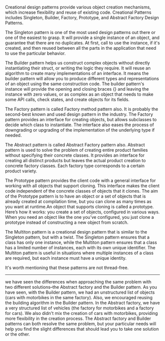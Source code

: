 Creational design patterns provide various object creation mechanisms, which increase flexibility and reuse of existing
code. Creational Patterns includes Singleton, Builder, Factory, Prototype, and Abstract Factory Design Patterns.

The Singleton pattern is one of the most used design patterns out there or one of the easiest to grasp. It will provide
a single instance of an object, and guarantee that there are no duplicates. At first, call to use the instance, if it's
created, and then reused between all the parts in the application that need to use the particular behavior.

The Builder pattern helps us construct complex objects without directly instantiating their struct, or writing the logic
they require. It will reuse an algorithm to create many implementations of an interface. It means the builder pattern
will allow you to produce different types and representations of an object using the same construction code. The builder
pattern's instance will provide the opening and closing braces {} and leaving the instance with zero values, or as
complex as an object that needs to make some API calls, check states, and create objects for its fields.

The Factory pattern is called Factory method pattern also. It is probably the second-best known and used design pattern in the industry. The
Factory pattern provides an interface for creating objects, but allows subclasses to decide which class to instantiate. The interface also
eases the process of downgrading or upgrading of the implementation of the underlying type if needed.

The Abstract pattern is called Abstract Factory pattern also. Abstract pattern is used to solve the problem of creating entire product families without
specifying their concrete classes. It provides an interface for creating all distinct products but leaves the actual product creation to concrete
factory classes. Each factory type corresponds to a certain product variety.

The Prototype pattern provides the client code with a general interface for working with all objects that support cloning. This interface makes the
client code independent of the concrete classes of objects that it clones. The aim of the Prototype pattern is to have an object or a set of objects
that is already created at compilation time, but you can clone as many times as you want at runtime.An object that supports cloning is called a
prototype. Here’s how it works: you create a set of objects, configured in various ways. When you need an object like the one you’ve configured, you
just clone a prototype instead of constructing a new object from scratch.

The Multiton pattern is a creational design pattern that is similar to the Singleton pattern, but with a twist. The Singleton pattern ensures that a
class has only one instance, while the Multiton pattern ensures that a class has a limited number of instances, each with its own unique identifier. The
Multiton pattern is useful in situations where multiple instances of a class are required, but each instance must have a unique identity.

It's worth mentioning that these patterns are not thread-free.

----------------------------------------------------------------------------------------------------------------------------------
we have seen the differences when approaching the same problem with two different solutions–the Abstract factory and the Builder pattern. As you have
seen, with the Builder pattern, we had an unstructured list of objects (cars with motorbikes in the same factory). Also, we encouraged reusing the
building algorithm in the Builder pattern. In the Abstract factory, we have a very structured list of vehicles (the factory for motorbikes and a factory
for cars). We also didn't mix the creation of cars with motorbikes, providing more flexibility in the creation process. The Abstract factory and Builder
patterns can both resolve the same problem, but your particular needs will help you find the slight differences that should lead you to take one
solution or the other.
